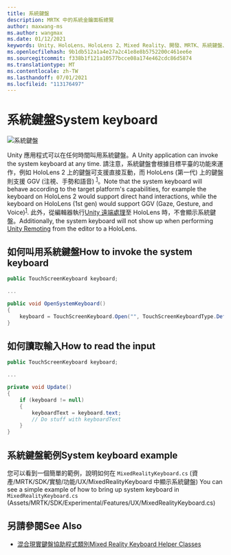 ```yaml
---
title: 系統鍵盤
description: MRTK 中的系統金鑰面板總覽
author: maxwang-ms
ms.author: wangmax
ms.date: 01/12/2021
keywords: Unity、HoloLens、HoloLens 2、Mixed Reality、開發、MRTK、系統鍵盤、
ms.openlocfilehash: 9b1db512a1a4e27a2c41e8e8b5752200c461ee6e
ms.sourcegitcommit: f338b1f121a10577bcce08a174e462cdc86d5874
ms.translationtype: MT
ms.contentlocale: zh-TW
ms.lasthandoff: 07/01/2021
ms.locfileid: "113176497"
---
```

# <a name="system-keyboard"></a><span data-ttu-id="d2cfd-104">系統鍵盤</span><span class="sxs-lookup"><span data-stu-id="d2cfd-104">System keyboard</span></span>

![系統鍵盤](../images/system-keyboard/MRTK_SystemKeyboard_Main.png)

<span data-ttu-id="d2cfd-106">Unity 應用程式可以在任何時間叫用系統鍵盤。</span><span class="sxs-lookup"><span data-stu-id="d2cfd-106">A Unity application can invoke the system keyboard at any time.</span></span> <span data-ttu-id="d2cfd-107">請注意，系統鍵盤會根據目標平臺的功能來運作，例如 HoloLens 2 上的鍵盤可支援直接互動，而 HoloLens (第一代) 上的鍵盤則支援 GGV (注視、手勢和語音) <sup>[1](/windows/mixed-reality/gaze)</sup>。</span><span class="sxs-lookup"><span data-stu-id="d2cfd-107">Note that the system keyboard will behave according to the target platform's capabilities, for example the keyboard on HoloLens 2 would support direct hand interactions, while the keyboard on HoloLens (1st gen) would support GGV (Gaze, Gesture, and Voice)<sup>[1](/windows/mixed-reality/gaze)</sup>.</span></span> <span data-ttu-id="d2cfd-108">此外，從編輯器執行[Unity 遠端處理](../tools/holographic-remoting.md)至 HoloLens 時，不會顯示系統鍵盤。</span><span class="sxs-lookup"><span data-stu-id="d2cfd-108">Additionally, the system keyboard will not show up when performing [Unity Remoting](../tools/holographic-remoting.md) from the editor to a HoloLens.</span></span>

## <a name="how-to-invoke-the-system-keyboard"></a><span data-ttu-id="d2cfd-109">如何叫用系統鍵盤</span><span class="sxs-lookup"><span data-stu-id="d2cfd-109">How to invoke the system keyboard</span></span>

```c#
public TouchScreenKeyboard keyboard;

...

public void OpenSystemKeyboard()
{
    keyboard = TouchScreenKeyboard.Open("", TouchScreenKeyboardType.Default, false, false, false, false);
}
```

## <a name="how-to-read-the-input"></a><span data-ttu-id="d2cfd-110">如何讀取輸入</span><span class="sxs-lookup"><span data-stu-id="d2cfd-110">How to read the input</span></span>

```c#
public TouchScreenKeyboard keyboard;

...

private void Update()
{
    if (keyboard != null)
    {
        keyboardText = keyboard.text;
        // Do stuff with keyboardText
    }
}
```

## <a name="system-keyboard-example"></a><span data-ttu-id="d2cfd-111">系統鍵盤範例</span><span class="sxs-lookup"><span data-stu-id="d2cfd-111">System keyboard example</span></span>

<span data-ttu-id="d2cfd-112">您可以看到一個簡單的範例，說明如何在 `MixedRealityKeyboard.cs` (資產/MRTK/SDK/實驗/功能/UX/MixedRealityKeyboard 中顯示系統鍵盤) </span><span class="sxs-lookup"><span data-stu-id="d2cfd-112">You can see a simple example of how to bring up system keyboard in `MixedRealityKeyboard.cs` (Assets/MRTK/SDK/Experimental/Features/UX/MixedRealityKeyboard.cs)</span></span>

## <a name="see-also"></a><span data-ttu-id="d2cfd-113">另請參閱</span><span class="sxs-lookup"><span data-stu-id="d2cfd-113">See Also</span></span>

- [<span data-ttu-id="d2cfd-114">混合現實鍵盤協助程式類別</span><span class="sxs-lookup"><span data-stu-id="d2cfd-114">Mixed Reality Keyboard Helper Classes</span></span>](../experimental/mixed-reality-keyboard.md)
